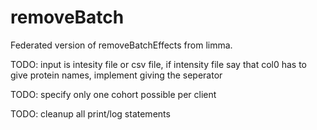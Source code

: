 # removeBatch

Federated version of removeBatchEffects from limma.

TODO:
input is intesity file or csv file,
if intensity file say that col0 has to give protein names,
implement giving the seperator

TODO: specify only one cohort possible per client

TODO: cleanup all print/log statements
